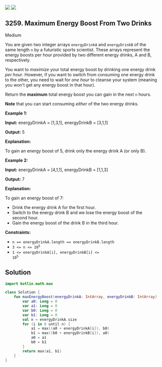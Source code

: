 [![](https://img.shields.io/github/stars/javadev/LeetCode-in-Kotlin?label=Stars&style=flat-square)](https://github.com/javadev/LeetCode-in-Kotlin)
[![](https://img.shields.io/github/forks/javadev/LeetCode-in-Kotlin?label=Fork%20me%20on%20GitHub%20&style=flat-square)](https://github.com/javadev/LeetCode-in-Kotlin/fork)

## 3259\. Maximum Energy Boost From Two Drinks

Medium

You are given two integer arrays `energyDrinkA` and `energyDrinkB` of the same length `n` by a futuristic sports scientist. These arrays represent the energy boosts per hour provided by two different energy drinks, A and B, respectively.

You want to _maximize_ your total energy boost by drinking one energy drink _per hour_. However, if you want to switch from consuming one energy drink to the other, you need to wait for _one hour_ to cleanse your system (meaning you won't get any energy boost in that hour).

Return the **maximum** total energy boost you can gain in the next `n` hours.

**Note** that you can start consuming _either_ of the two energy drinks.

**Example 1:**

**Input:** energyDrinkA = [1,3,1], energyDrinkB = [3,1,1]

**Output:** 5

**Explanation:**

To gain an energy boost of 5, drink only the energy drink A (or only B).

**Example 2:**

**Input:** energyDrinkA = [4,1,1], energyDrinkB = [1,1,3]

**Output:** 7

**Explanation:**

To gain an energy boost of 7:

*   Drink the energy drink A for the first hour.
*   Switch to the energy drink B and we lose the energy boost of the second hour.
*   Gain the energy boost of the drink B in the third hour.

**Constraints:**

*   `n == energyDrinkA.length == energyDrinkB.length`
*   <code>3 <= n <= 10<sup>5</sup></code>
*   <code>1 <= energyDrinkA[i], energyDrinkB[i] <= 10<sup>5</sup></code>

## Solution

```kotlin
import kotlin.math.max

class Solution {
    fun maxEnergyBoost(energyDrinkA: IntArray, energyDrinkB: IntArray): Long {
        var a0: Long = 0
        var a1: Long = 0
        var b0: Long = 0
        var b1: Long = 0
        val n = energyDrinkA.size
        for (i in 0 until n) {
            a1 = max((a0 + energyDrinkA[i]), b0)
            b1 = max((b0 + energyDrinkB[i]), a0)
            a0 = a1
            b0 = b1
        }
        return max(a1, b1)
    }
}
```